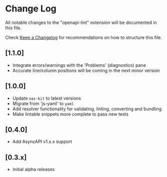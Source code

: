 # Change Log
All notable changes to the "openapi-lint" extension will be documented in this file.

Check [Keep a Changelog](http://keepachangelog.com/) for recommendations on how to structure this file.

## [1.1.0]
- Integrate errors/warnings with the 'Problems' (diagnostics) pane
- Accurate line/column positions will be coming in the next minor version

## [1.0.0]
- Update `oas-kit` to latest versions
- Migrate from 'js-yaml' to `yaml`
- Add resolver functionality for validating, linting, converting and bundling
- Make lintable snippets more complete to pass new tests

## [0.4.0]
- Add AsyncAPI v1.x.x support

## [0.3.x]
- Initial alpha releases
